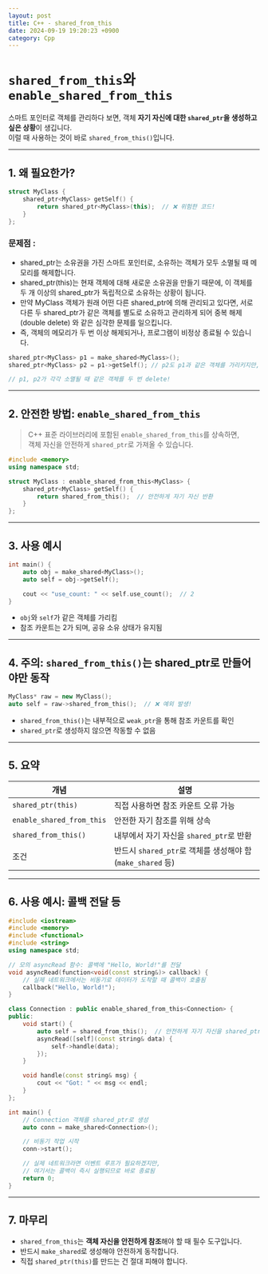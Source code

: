 ```yaml
---
layout: post
title: C++ - shared_from_this
date: 2024-09-19 19:20:23 +0900
category: Cpp
---
```

# `shared_from_this`와 `enable_shared_from_this`

스마트 포인터로 객체를 관리하다 보면, 객체 **자기 자신에 대한 `shared_ptr`을 생성하고 싶은 상황**이 생깁니다.  
이럴 때 사용하는 것이 바로 `shared_from_this()`입니다.

---

## 1. 왜 필요한가?

```cpp
struct MyClass {
    shared_ptr<MyClass> getSelf() {
        return shared_ptr<MyClass>(this);  // ❌ 위험한 코드!
    }
};
```

### 문제점 :

- shared_ptr는 소유권을 가진 스마트 포인터로, 소유하는 객체가 모두 소멸될 때 메모리를 해제합니다.
- shared_ptr<MyClass>(this)는 현재 객체에 대해 새로운 소유권을 만들기 때문에, 이 객체를 두 개 이상의 shared_ptr가 독립적으로 소유하는 상황이 됩니다.
- 만약 MyClass 객체가 원래 어떤 다른 shared_ptr에 의해 관리되고 있다면, 서로 다른 두 shared_ptr가 같은 객체를 별도로 소유하고 관리하게 되어 중복 해제(double delete) 와 같은 심각한 문제를 일으킵니다.
- 즉, 객체의 메모리가 두 번 이상 해제되거나, 프로그램이 비정상 종료될 수 있습니다.

```cpp
shared_ptr<MyClass> p1 = make_shared<MyClass>();
shared_ptr<MyClass> p2 = p1->getSelf(); // p2도 p1과 같은 객체를 가리키지만, 참조 카운트가 공유되지 않음

// p1, p2가 각각 소멸될 때 같은 객체를 두 번 delete!
```

---

## 2. 안전한 방법: `enable_shared_from_this`

> C++ 표준 라이브러리에 포함된 `enable_shared_from_this`를 상속하면,  
> 객체 자신을 안전하게 `shared_ptr`로 가져올 수 있습니다.

```cpp
#include <memory>
using namespace std;

struct MyClass : enable_shared_from_this<MyClass> {
    shared_ptr<MyClass> getSelf() {
        return shared_from_this();  // 안전하게 자기 자신 반환
    }
};
```

---

## 3. 사용 예시

```cpp
int main() {
    auto obj = make_shared<MyClass>();
    auto self = obj->getSelf();

    cout << "use_count: " << self.use_count();  // 2
}
```

- `obj`와 `self`가 같은 객체를 가리킴
- 참조 카운트는 2가 되며, 공유 소유 상태가 유지됨

---

## 4. 주의: `shared_from_this()`는 shared_ptr로 만들어야만 동작

```cpp
MyClass* raw = new MyClass();
auto self = raw->shared_from_this();  // ❌ 예외 발생!
```

- `shared_from_this()`는 내부적으로 `weak_ptr`을 통해 참조 카운트를 확인
- `shared_ptr`로 생성하지 않으면 작동할 수 없음

---

## 5. 요약

| 개념 | 설명 |
|------|------|
| `shared_ptr(this)` | 직접 사용하면 참조 카운트 오류 가능 |
| `enable_shared_from_this` | 안전한 자기 참조를 위해 상속 |
| `shared_from_this()` | 내부에서 자기 자신을 `shared_ptr`로 반환 |
| 조건 | 반드시 `shared_ptr`로 객체를 생성해야 함 (`make_shared` 등) |

---

## 6. 사용 예시: 콜백 전달 등

```cpp
#include <iostream>
#include <memory>
#include <functional>
#include <string>
using namespace std;

// 모의 asyncRead 함수: 콜백에 "Hello, World!"를 전달
void asyncRead(function<void(const string&)> callback) {
    // 실제 네트워크에서는 비동기로 데이터가 도착할 때 콜백이 호출됨
    callback("Hello, World!");
}

class Connection : public enable_shared_from_this<Connection> {
public:
    void start() {
        auto self = shared_from_this();  // 안전하게 자기 자신을 shared_ptr로 보관
        asyncRead([self](const string& data) {
            self->handle(data);
        });
    }

    void handle(const string& msg) {
        cout << "Got: " << msg << endl;
    }
};

int main() {
    // Connection 객체를 shared_ptr로 생성
    auto conn = make_shared<Connection>();

    // 비동기 작업 시작
    conn->start();

    // 실제 네트워크라면 이벤트 루프가 필요하겠지만,
    // 여기서는 콜백이 즉시 실행되므로 바로 종료됨
    return 0;
}
```

---

## 7. 마무리

- `shared_from_this`는 **객체 자신을 안전하게 참조**해야 할 때 필수 도구입니다.
- 반드시 `make_shared`로 생성해야 안전하게 동작합니다.
- 직접 `shared_ptr(this)`를 만드는 건 절대 피해야 합니다.